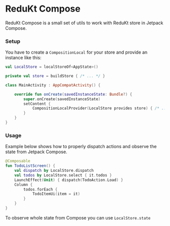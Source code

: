 # ReduKt Compose

ReduKt Compose is a small set of utils to work with ReduKt store in Jetpack Compose.

### Setup

You have to create a `CompositionLocal` for your store and provide an instance like this:

```kotlin
val LocalStore = localStoreOf<AppState>()

private val store = buildStore { /* ... */ }

class MainActivity : AppCompatActivity() {

    override fun onCreate(savedInstanceState: Bundle?) {
        super.onCreate(savedInstanceState)
        setContent {
            CompositionLocalProvider(LocalStore provides store) { /* ... */ }
        }
    }
}
```

### Usage

Example below shows how to properly dispatch actions and observe the state from Jetpack Compose.

```kotlin
@Composable
fun TodoListScreen() {
    val dispatch by LocalStore.dispatch
    val todos by LocalStore.select { it.todos }
    LaunchEffect(Unit) { dispatch(TodoAction.Load) }
    Column {
        todos.forEach {
            TodoItemUi(item = it)
        }
    }
}
```

To observe whole state from Compose you can use `LocalStore.state`
